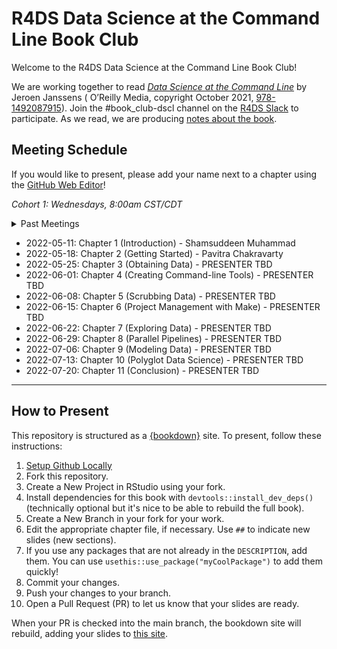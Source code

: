 # R4DS Data Science at the Command Line Book Club

Welcome to the R4DS Data Science at the Command Line Book Club!

We are working together to read [_Data Science at the Command Line_](https://datascienceatthecommandline.com/2e/) by Jeroen Janssens ( O’Reilly Media, copyright October 2021, [978-1492087915](https://www.oreilly.com/library/view/data-science-at/9781492087908/)).
Join the #book_club-dscl channel on the [R4DS Slack](https://r4ds.io/join) to participate.
As we read, we are producing [notes about the book](https://r4ds.io/dscl).

## Meeting Schedule

If you would like to present, please add your name next to a chapter using the [GitHub Web Editor](https://youtu.be/d41oc2OMAuI)!

*Cohort 1: Wednesdays, 8:00am CST/CDT*

<details>
  <summary> Past Meetings </summary>
  
(none yet)
</details>

- 2022-05-11: Chapter 1 (Introduction) - Shamsuddeen Muhammad
- 2022-05-18: Chapter 2 (Getting Started) - Pavitra Chakravarty
- 2022-05-25: Chapter 3 (Obtaining Data) - PRESENTER TBD
- 2022-06-01: Chapter 4 (Creating Command-line Tools) - PRESENTER TBD
- 2022-06-08: Chapter 5 (Scrubbing Data) - PRESENTER TBD
- 2022-06-15: Chapter 6 (Project Management with Make) - PRESENTER TBD
- 2022-06-22: Chapter 7 (Exploring Data) - PRESENTER TBD
- 2022-06-29: Chapter 8 (Parallel Pipelines) - PRESENTER TBD
- 2022-07-06: Chapter 9 (Modeling Data) - PRESENTER TBD
- 2022-07-13: Chapter 10 (Polyglot Data Science) - PRESENTER TBD
- 2022-07-20: Chapter 11 (Conclusion) - PRESENTER TBD



<hr>


## How to Present

This repository is structured as a [{bookdown}](https://CRAN.R-project.org/package=bookdown) site.
To present, follow these instructions:

1. [Setup Github Locally](https://www.youtube.com/watch?v=hNUNPkoledI)
2. Fork this repository.
3. Create a New Project in RStudio using your fork.
4. Install dependencies for this book with `devtools::install_dev_deps()` (technically optional but it's nice to be able to rebuild the full book).
5. Create a New Branch in your fork for your work.
6. Edit the appropriate chapter file, if necessary. Use `##` to indicate new slides (new sections).
7. If you use any packages that are not already in the `DESCRIPTION`, add them. You can use `usethis::use_package("myCoolPackage")` to add them quickly!
8. Commit your changes.
9. Push your changes to your branch.
10. Open a Pull Request (PR) to let us know that your slides are ready.

When your PR is checked into the main branch, the bookdown site will rebuild, adding your slides to [this site](https://r4ds.io/dscl).

